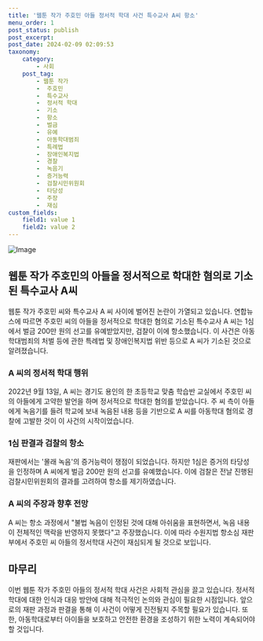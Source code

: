 ```yaml
---
title: '웹툰 작가 주호민 아들 정서적 학대 사건 특수교사 A씨 항소'
menu_order: 1
post_status: publish
post_excerpt: 
post_date: 2024-02-09 02:09:53
taxonomy:
    category:
        - 사회
    post_tag:
        - 웹툰 작가
        -  주호민
        -  특수교사
        -  정서적 학대
        -  기소
        -  항소
        -  벌금
        -  유예
        -  아동학대범죄
        -  특례법
        -  장애인복지법
        -  경찰
        -  녹음기
        -  증거능력
        -  검찰시민위원회
        -  타당성
        -  주장
        -  재심
custom_fields:
    field1: value 1
    field2: value 2
---
```


![Image](https://imgnews.pstatic.net/image/082/2024/02/07/0001254886_001_20240208001501161.jpg?type=w647)

## 웹툰 작가 주호민의 아들을 정서적으로 학대한 혐의로 기소된 특수교사 A씨
웹툰 작가 주호민 씨와 특수교사 A 씨 사이에 벌어진 논란이 가열되고 있습니다. 연합뉴스에 따르면 주호민 씨의 아들을 정서적으로 학대한 혐의로 기소된 특수교사 A 씨는 1심에서 벌금 200만 원의 선고를 유예받았지만, 검찰이 이에 항소했습니다. 이 사건은 아동학대범죄의 처벌 등에 관한 특례법 및 장애인복지법 위반 등으로 A 씨가 기소된 것으로 알려졌습니다.
### A 씨의 정서적 학대 행위
2022년 9월 13일, A 씨는 경기도 용인의 한 초등학교 맞춤 학습반 교실에서 주호민 씨의 아들에게 고약한 발언을 하며 정서적으로 학대한 혐의를 받았습니다. 주 씨 측이 아들에게 녹음기를 들려 학교에 보내 녹음된 내용 등을 기반으로 A 씨를 아동학대 혐의로 경찰에 고발한 것이 이 사건의 시작이었습니다.
### 1심 판결과 검찰의 항소
재판에서는 '몰래 녹음'의 증거능력이 쟁점이 되었습니다. 하지만 1심은 증거의 타당성을 인정하며 A 씨에게 벌금 200만 원의 선고를 유예했습니다. 이에 검찰은 전날 진행된 검찰시민위원회의 결과를 고려하여 항소를 제기하였습니다.
### A 씨의 주장과 향후 전망
A 씨는 항소 과정에서 "불법 녹음이 인정된 것에 대해 아쉬움을 표현하면서, 녹음 내용이 전체적인 맥락을 반영하지 못했다"고 주장했습니다. 이에 따라 수원지법 항소심 재판부에서 주호민 씨 아들의 정서학대 사건이 재심되게 될 것으로 보입니다.
## 마무리
이번 웹툰 작가 주호민 아들의 정서적 학대 사건은 사회적 관심을 끌고 있습니다. 정서적 학대에 대한 인식과 대응 방안에 대해 적극적인 논의와 관심이 필요한 시점입니다. 앞으로의 재판 과정과 판결을 통해 이 사건이 어떻게 진전될지 주목할 필요가 있습니다. 또한, 아동학대로부터 아이들을 보호하고 안전한 환경을 조성하기 위한 노력이 계속되어야 할 것입니다.
